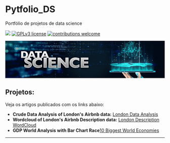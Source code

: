# Pytfolio_DS
Portfólio de projetos de data science


[![](https://img.shields.io/badge/python-3.7+-blue.svg)](https://www.python.org/downloads/release/python-365/) [![GPLv3 license](https://img.shields.io/badge/License-GPLv3-blue.svg)](http://perso.crans.org/besson/LICENSE.html) [![contributions welcome](https://img.shields.io/badge/contributions-welcome-brightgreen.svg?style=flat)](https://github.com/carlosfab/data_science/issues)

<p align="center">
  <img src="/images/banner.jpeg" >
</p>


## Projetos:
Veja os artigos publicados com os links abaixo:

* **Crude Data Analysis of London's Airbnb data:** [London Data Analysis](https://colab.research.google.com/drive/1vc8mKj7OL-rw1udNtnbbbd7c4Wy-rau-)
* **Wordcloud of London's Airbnb Description data:** [London Description WordCloud](https://colab.research.google.com/drive/1NNlYmhw-lRX13lce6rr8jzR4J_q5CHsU)
* **GDP World Analysis with Bar Chart Race**[10 Biggest World Economies](https://colab.research.google.com/drive/1GFhm9fxWR4kTC75Bw7MdNF6g7gYa1khY)
---
